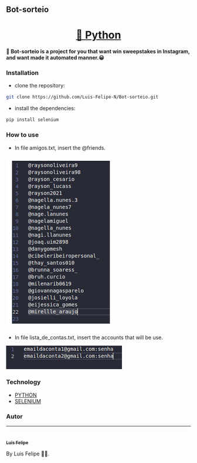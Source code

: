 ## Bot-sorteio

<h1 align="center">
    <a href="https://www.python.org/"> 🔗 Python </a>
</h1>
             
#### :rocket: Bot-sorteio is a project for you that want win sweepstakes in Instagram, and want made it automated manner.:grinning:

### Installation

- clone the repository:

```sh
git clone https://github.com/Luis-Felipe-N/Bot-sorteio.git
```

- install the dependencies:

```sh
pip install selenium
```


### How to use


- In file amigos.txt, insert the @friends.

<img src="/assets/exemplo1.png">

- In file lista_de_contas.txt, insert the accounts that will be use.

<img src="/assets/exemplo2.png">

### Technology

- [PYTHON](https://www.python.org/)
- [SELENIUM](https://www.selenium.dev/)

### Autor
---
<a href="">
 <img style="border-radius: 50px;" src="/photo.jpg" width="100px;" alt=""/>
 <br />
 <sub><b>Luis Felipe</b></sub>
 </a>  <br>


By Luis Felipe 🤙🏾.
